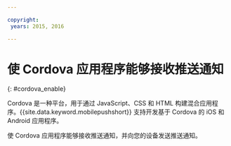 ```yaml
---

copyright:
 years: 2015, 2016

---
```


# 使 Cordova 应用程序能够接收推送通知
{: #cordova_enable}

Cordova 是一种平台，用于通过 JavaScript、CSS 和 HTML 构建混合应用程序。{{site.data.keyword.mobilepushshort}} 支持开发基于 Cordova 的 iOS 和 Android 应用程序。

使 Cordova 应用程序能够接收推送通知，并向您的设备发送推送通知。

